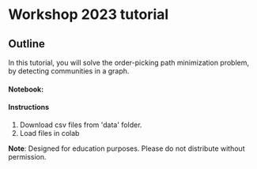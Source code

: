 # Workshop 2023 tutorial

## Outline

In this tutorial, you will solve the order-picking path minimization problem, by detecting communities in a graph.
#### Notebook:

#### Instructions
1. Download csv files from 'data' folder.
2. Load files in colab 

<b>Note</b>: Designed for education purposes. Please do not distribute without permission.

